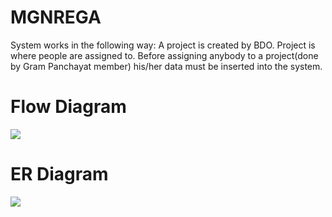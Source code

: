 # MGNREGA
System works in the following way: A project is created by BDO. Project is where people are assigned to. Before assigning anybody to a project(done by Gram Panchayat member) his/her data must be inserted into the system.
<h1> Flow Diagram </h1>
<img src="https://user-images.githubusercontent.com/103803319/208256567-991f8610-c5f9-47c1-a0cd-d4727efbaa47.png"> 

<h1> ER Diagram</h1>
<img src="https://user-images.githubusercontent.com/103803319/208256495-adc68bb3-b9f5-4266-abe2-16c9e530ebe3.png">
